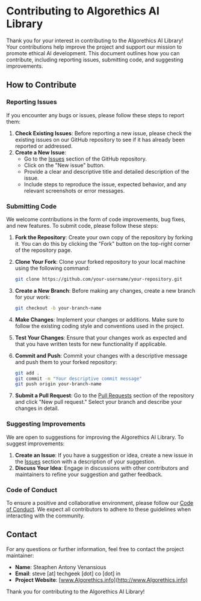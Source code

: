 # Contributing to Algorethics AI Library

Thank you for your interest in contributing to the Algorethics AI Library! Your contributions help improve the project and support our mission to promote ethical AI development. This document outlines how you can contribute, including reporting issues, submitting code, and suggesting improvements.

## How to Contribute

### Reporting Issues

If you encounter any bugs or issues, please follow these steps to report them:

1. **Check Existing Issues**: Before reporting a new issue, please check the existing issues on our GitHub repository to see if it has already been reported or addressed.
2. **Create a New Issue**:
   - Go to the [Issues](https://github.com/your-username/your-repository/issues) section of the GitHub repository.
   - Click on the "New issue" button.
   - Provide a clear and descriptive title and detailed description of the issue.
   - Include steps to reproduce the issue, expected behavior, and any relevant screenshots or error messages.

### Submitting Code

We welcome contributions in the form of code improvements, bug fixes, and new features. To submit code, please follow these steps:

1. **Fork the Repository**: Create your own copy of the repository by forking it. You can do this by clicking the "Fork" button on the top-right corner of the repository page.

2. **Clone Your Fork**: Clone your forked repository to your local machine using the following command:

    ```bash
    git clone https://github.com/your-username/your-repository.git
    ```

3. **Create a New Branch**: Before making any changes, create a new branch for your work:

    ```bash
    git checkout -b your-branch-name
    ```

4. **Make Changes**: Implement your changes or additions. Make sure to follow the existing coding style and conventions used in the project.

5. **Test Your Changes**: Ensure that your changes work as expected and that you have written tests for new functionality if applicable.

6. **Commit and Push**: Commit your changes with a descriptive message and push them to your forked repository:

    ```bash
    git add .
    git commit -m "Your descriptive commit message"
    git push origin your-branch-name
    ```

7. **Submit a Pull Request**: Go to the [Pull Requests](https://github.com/your-username/your-repository/pulls) section of the repository and click "New pull request." Select your branch and describe your changes in detail.

### Suggesting Improvements

We are open to suggestions for improving the Algorethics AI Library. To suggest improvements:

1. **Create an Issue**: If you have a suggestion or idea, create a new issue in the [Issues](https://github.com/your-username/your-repository/issues) section with a description of your suggestion.
2. **Discuss Your Idea**: Engage in discussions with other contributors and maintainers to refine your suggestion and gather feedback.

### Code of Conduct

To ensure a positive and collaborative environment, please follow our [Code of Conduct](https://www.algorethics.info/code-of-conduct). We expect all contributors to adhere to these guidelines when interacting with the community.

## Contact

For any questions or further information, feel free to contact the project maintainer:

- **Name**: Steaphen Antony Venansious
- **Email**: steve [at] techgeek [dot] co [dot] in
- **Project Website**: [www.Algorethics.info](http://www.Algorethics.info)

Thank you for contributing to the Algorethics AI Library!

